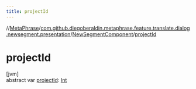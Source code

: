```yaml
---
title: projectId
---
```

//[MetaPhrase](../../../index.html)/[com.github.diegoberaldin.metaphrase.feature.translate.dialog.newsegment.presentation](../index.html)/[NewSegmentComponent](index.html)/[projectId](project-id.html)



# projectId



[jvm]\
abstract var [projectId](project-id.html): [Int](https://kotlinlang.org/api/latest/jvm/stdlib/kotlin/-int/index.html)




